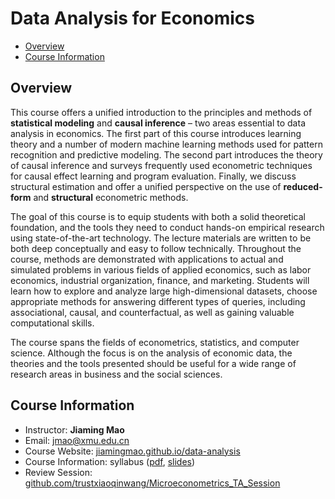 # Data Analysis for Economics

- [Overview](#overview)
- [Course Information](#course-information)

## Overview

This course offers a unified introduction to the principles and methods of **statistical modeling** and **causal inference** – two areas essential to data analysis in economics. The first part of this course introduces learning theory and a number of modern machine learning methods used for pattern recognition and predictive modeling. The second part introduces the theory of causal inference and surveys frequently used econometric techniques for causal effect learning and program evaluation. Finally, we discuss structural estimation and offer a unified perspective on the use of **reduced-form** and **structural** econometric methods.

The goal of this course is to equip students with both a solid theoretical foundation, and the tools they need to conduct hands-on empirical research using state-of-the-art technology. The lecture materials are written to be both deep conceptually and easy to follow technically. Throughout the course, methods are demonstrated with applications to actual and simulated problems in various fields of applied economics, such as labor economics, industrial organization, finance, and marketing. Students will learn how to explore and analyze large high-dimensional datasets, choose appropriate methods for answering different types of queries, including associational, causal, and counterfactual, as well as gaining valuable computational skills.

The course spans the fields of econometrics, statistics, and computer science. Although the focus is on the analysis of economic data, the theories and the tools presented should be useful for a wide range of research areas in business and the social sciences.

## Course Information
- Instructor: **Jiaming Mao**
- Email: jmao@xmu.edu.cn
- Course Website: [jiamingmao.github.io/data-analysis](https://jiamingmao.github.io/data-analysis)
- Course Information: syllabus ([pdf](https://jiamingmao.github.io/data-analysis/assets/syllabus.pdf), [slides](https://raw.githack.com/jiamingmao/data-analysis/master/Course%20Info/Course_Info.html))
- Review Session: [github.com/trustxiaoqinwang/Microeconometrics_TA_Session](https://github.com/trustxiaoqinwang/Microeconometrics_TA_Session)
